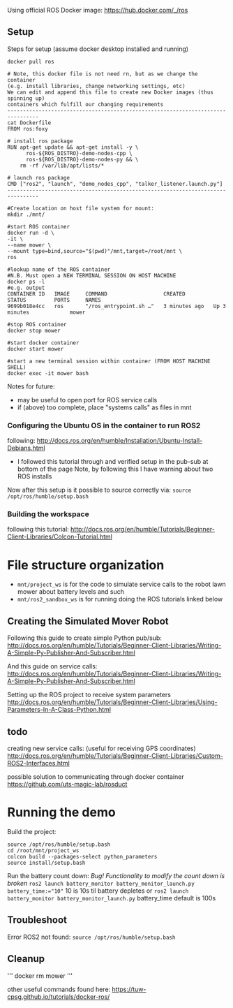 Using official ROS Docker image: https://hub.docker.com/_/ros

## Setup
Steps for setup (assume docker desktop installed and running)

```
docker pull ros

# Note, this docker file is not need rn, but as we change the container
(e.g. install libraries, change networking settings, etc)
We can edit and append this file to create new Docker images (thus spinning up)
containers which fulfill our changing requirements
--------------------------------------------------------------------------------
cat Dockerfile
FROM ros:foxy

# install ros package
RUN apt-get update && apt-get install -y \
      ros-${ROS_DISTRO}-demo-nodes-cpp \
      ros-${ROS_DISTRO}-demo-nodes-py && \
    rm -rf /var/lib/apt/lists/*

# launch ros package
CMD ["ros2", "launch", "demo_nodes_cpp", "talker_listener.launch.py"]
--------------------------------------------------------------------------------

#Create location on host file system for mount:
mkdir ./mnt/

#start ROS container
docker run -d \
-it \
--name mower \
--mount type=bind,source="$(pwd)"/mnt,target=/root/mnt \
ros

#lookup name of the ROS container
#N.B. Must open a NEW TERMINAL SESSION ON HOST MACHINE
docker ps -l
#e.g. output
CONTAINER ID   IMAGE     COMMAND                  CREATED         STATUS         PORTS     NAMES
9699b018e4cc   ros       "/ros_entrypoint.sh …"   3 minutes ago   Up 3 minutes             mower

#stop ROS container
docker stop mower

#start docker container
docker start mower

#start a new terminal session within container (FROM HOST MACHINE SHELL)
docker exec -it mower bash
```

Notes for future: 
- may be useful to open port for ROS service calls
- if (above) too complete, place "systems calls" as files in mnt

### Configuring the Ubuntu OS in the container to run ROS2

following: http://docs.ros.org/en/humble/Installation/Ubuntu-Install-Debians.html
- I followed this tutorial through and verified setup in the pub-sub at bottom of the page
Note, by following this I have warning about two ROS installs

Now after this setup is it possible to source correctly via:
`source /opt/ros/humble/setup.bash`

### Building the workspace
following this tutorial: http://docs.ros.org/en/humble/Tutorials/Beginner-Client-Libraries/Colcon-Tutorial.html

# File structure organization
- `mnt/project_ws` is for the code to simulate service calls to the robot lawn mower about battery levels and such
- `mnt/ros2_sandbox_ws` is for running doing the ROS tutorials linked below

## Creating the Simulated Mover Robot

Following this guide to create simple Python pub/sub: http://docs.ros.org/en/humble/Tutorials/Beginner-Client-Libraries/Writing-A-Simple-Py-Publisher-And-Subscriber.html

And this guide on service calls: http://docs.ros.org/en/humble/Tutorials/Beginner-Client-Libraries/Writing-A-Simple-Py-Publisher-And-Subscriber.html

Setting up the ROS project to receive system parameters
http://docs.ros.org/en/humble/Tutorials/Beginner-Client-Libraries/Using-Parameters-In-A-Class-Python.html


## todo
creating new service calls: (useful for receiving GPS coordinates)
http://docs.ros.org/en/humble/Tutorials/Beginner-Client-Libraries/Custom-ROS2-Interfaces.html

possible solution to communicating through docker container
https://github.com/uts-magic-lab/rosduct

# Running the demo

Build the project:
```
source /opt/ros/humble/setup.bash
cd /root/mnt/project_ws
colcon build --packages-select python_parameters
source install/setup.bash
```

Run the battery count down: *Bug! Functionality to modify the count down is broken*
`ros2 launch battery_monitor battery_monitor_launch.py battery_time:="10"` 10 is 10s til battery depletes
or `ros2 launch battery_monitor battery_monitor_launch.py` battery_time default is 100s

## Troubleshoot

Error ROS2 not found: `source /opt/ros/humble/setup.bash`

## Cleanup
'''
docker rm mower
'''

other useful commands found here:
https://tuw-cpsg.github.io/tutorials/docker-ros/